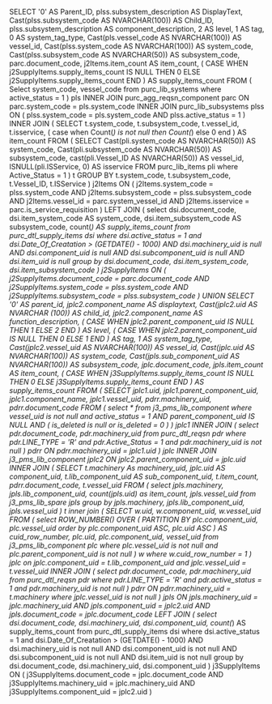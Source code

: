 SELECT
    '0' AS Parent_ID,
    plss.subsystem_description AS DisplayText,
    Cast(plss.subsystem_code AS NVARCHAR(100)) AS Child_ID,
    plss.subsystem_description AS component_description,
    2 AS level,
    1 AS tag,
    0 AS system_tag_type,
    Cast(pls.vessel_code AS NVARCHAR(100)) AS vessel_id,
    Cast(plss.system_code AS NVARCHAR(100)) AS system_code,
    Cast(plss.subsystem_code AS NVARCHAR(50)) AS subsystem_code,
    parc.document_code,
    j2Items.item_count AS item_count,
    (
        CASE
            WHEN j2SupplyItems.supply_items_count IS NULL THEN 0
            ELSE j2SupplyItems.supply_items_count
        END
    ) AS supply_items_count
FROM
    (
        Select
            system_code,
            vessel_code
        from
            purc_lib_systems
        where
            active_status = 1
    ) pls
    INNER JOIN purc_agg_reqsn_component parc ON parc.system_code = pls.system_code
    INNER JOIN purc_lib_subsystems plss ON (
        plss.system_code = pls.system_code
        AND plss.active_status = 1
    )
    INNER JOIN (
        SELECT
            t.system_code,
            t.subsystem_code,
            t.vessel_id,
            t.isservice,
            (
                case
                    when Count(*) is not null then Count(*)
                    else 0
                end
            ) AS item_count
        FROM
            (
                SELECT
                    Cast(pli.system_code AS NVARCHAR(50)) AS system_code,
                    Cast(pli.subsystem_code AS NVARCHAR(50)) AS subsystem_code,
                    cast(pli.Vessel_ID AS NVARCHAR(50)) AS vessel_id,
                    ISNULL(pli.ISService, 0) AS isservice
                FROM
                    purc_lib_items pli
                where
                    Active_Status = 1
            ) t
        GROUP BY
            t.system_code,
            t.subsystem_code,
            t.Vessel_ID,
            t.ISService
    ) j2Items ON (
        j2Items.system_code = plss.system_code
        AND j2Items.subsystem_code = plss.subsystem_code
        AND j2Items.vessel_id = parc.system_vessel_id
        AND j2Items.isservice = parc.is_service_requisition
    )
    LEFT JOIN (
        select
            dsi.document_code,
            dsi.item_system_code AS system_code,
            dsi.item_subsystem_code AS subsystem_code,
            count(*) AS supply_items_count
        from
            purc_dtl_supply_items dsi
        where
            dsi.active_status = 1
            and dsi.Date_Of_Creatation > (GETDATE() - 1000)
            AND dsi.machinery_uid is null
            AND dsi.component_uid is null
            AND dsi.subcomponent_uid is null
            AND dsi.item_uid is null
        group by
            dsi.document_code,
            dsi.item_system_code,
            dsi.item_subsystem_code
    ) j2SupplyItems ON (
        j2SupplyItems.document_code = parc.document_code
        AND j2SupplyItems.system_code = plss.system_code
        AND j2SupplyItems.subsystem_code = plss.subsystem_code
    )
UNION
SELECT
    '0' AS parent_id,
    jplc2.component_name AS displaytext,
    Cast(jplc2.uid AS NVARCHAR (100)) AS child_id,
    jplc2.component_name AS function_description,
    (
        CASE
            WHEN jplc2.parent_component_uid IS NULL THEN 1
            ELSE 2
        END
    ) AS level,
    (
        CASE
            WHEN jplc2.parent_component_uid IS NULL THEN 0
            ELSE 1
        END
    ) AS tag,
    1 AS system_tag_type,
    Cast(jplc2.vessel_uid AS NVARCHAR(100)) AS vessel_id,
    Cast(jplc.uid AS NVARCHAR(100)) AS system_code,
    Cast(jpls.sub_component_uid AS NVARCHAR(100)) AS subsystem_code,
    jplc.document_code,
    jpls.item_count AS item_count,
    (
        CASE
            WHEN j3SupplyItems.supply_items_count IS NULL THEN 0
            ELSE j3SupplyItems.supply_items_count
        END
    ) AS supply_items_count
FROM
    (
        SELECT
            jplc1.uid,
            jplc1.parent_component_uid,
            jplc1.component_name,
            jplc1.vessel_uid,
            pdrr.machinery_uid,
            pdrr.document_code
        FROM
            (
                select
                    *
                from
                    j3_pms_lib_component
                where
                    vessel_uid is not null
                    and active_status = 1
                    AND parent_component_uid IS NULL
                    AND (
                        is_deleted is null
                        or is_deleted = 0
                    )
            ) jplc1
            INNER JOIN (
                select pdr.document_code,
                pdr.machinery_uid
                from
                    purc_dtl_reqsn pdr
                where
                    pdr.LINE_TYPE = 'R'
                    and pdr.Active_Status = 1
                    and pdr.machinery_uid is not null
            ) pdrr ON pdrr.machinery_uid = jplc1.uid
    ) jplc
    INNER JOIN j3_pms_lib_component jplc2 ON jplc2.parent_component_uid = jplc.uid
    INNER JOIN (
        SELECT
            t.machinery As machinery_uid,
            jplc.uid AS component_uid,
            t.lib_component_uid AS sub_component_uid,
            t.item_count,
            pdrr.document_code,
            t.vessel_uid
        FROM
            (
                select
                    jpls.machinery,
                    jpls.lib_component_uid,
                    count(jpls.uid) as item_count,
                    jpls.vessel_uid
                from
                    j3_pms_lib_spare jpls
                group by
                    jpls.machinery,
                    jpls.lib_component_uid,
                    jpls.vessel_uid
            ) t
            inner join (
                SELECT
                    w.uid,
                    w.component_uid,
                    w.vessel_uid
                FROM
                    (
                        select
                            ROW_NUMBER() OVER (
                                PARTITION BY plc.component_uid,
                                plc.vessel_uid
                                order by
                                    plc.component_uid ASC,
                                    plc.uid ASC
                            ) AS cuid_row_number,
                            plc.uid,
                            plc.component_uid,
                            vessel_uid
                        from
                            j3_pms_lib_component plc
                        where
                            plc.vessel_uid is not null
                            and plc.parent_component_uid is not null
                    ) w
                where
                    w.cuid_row_number = 1
            ) jplc on jplc.component_uid = t.lib_component_uid
            and jplc.vessel_uid = t.vessel_uid
            INNER JOIN (
                select
                    pdr.document_code,
                    pdr.machinery_uid
                from
                    purc_dtl_reqsn pdr
                where
                    pdr.LINE_TYPE = 'R'
                    and pdr.active_status = 1
                    and pdr.machinery_uid is not null
            ) pdrr ON pdrr.machinery_uid = t.machinery
        where
            jplc.vessel_uid is not null
    ) jpls ON jpls.machinery_uid = jplc.machinery_uid
    AND jpls.component_uid = jplc2.uid
    AND jpls.document_code = jplc.document_code
    LEFT JOIN (
        select
            dsi.document_code,
            dsi.machinery_uid,
            dsi.component_uid,
            count(*) AS supply_items_count
        from
            purc_dtl_supply_items dsi
        where
            dsi.active_status = 1
            and dsi.Date_Of_Creatation > (GETDATE() - 1000)
            AND dsi.machinery_uid is not null
            AND dsi.component_uid is not null
            AND dsi.subcomponent_uid is not null
            AND dsi.item_uid is not null
        group by
            dsi.document_code,
            dsi.machinery_uid,
            dsi.component_uid
    ) j3SupplyItems ON (
        j3SupplyItems.document_code = jplc.document_code
        AND j3SupplyItems.machinery_uid = jplc.machinery_uid
        AND j3SupplyItems.component_uid = jplc2.uid
    )
